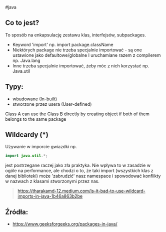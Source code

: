#java 

## Co to jest?
To sposób na enkapsulację zestawu klas, interfejsów, subpackages. 
- Keyword 'import' np. import package.className 
- Niektórych package nie trzeba specjalnie importować - są one ustawione jako defaultowe/globalne I uruchamiane razem z compilerem np. Java.lang 
- Inne trzeba specjalnie importować, żeby móc z nich korzystać np. Java.util 

## Typy:
- wbudowane (In-built)
- stworzone przez usera (User-defined)

Class A can use the Class B directly by creating object if both of them belongs to the same package  

## Wildcardy (*)

Używanie w imporcie gwiazdki np.
```java
import java.util.*;
```
jest postrzegane raczej jako zła praktyka. Nie wpływa to w zasadzie w ogóle na performance, ale chodzi o to, że taki import (wszystkich klas z danej biblioteki) może 'zabrudzić' nasz namespace i spowodować konflikty w nazwach z klasami stworzonymi przez nas.
>https://tharakamd-12.medium.com/is-it-bad-to-use-wildcard-imports-in-java-1b46a863b2be


## Źródła:
* https://www.geeksforgeeks.org/packages-in-java/
